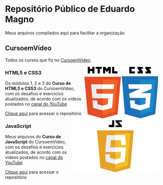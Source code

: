 # Repositório Público de Eduardo Magno

Meus arquivos compilados aqui para facilitar a organização

## CursoemVídeo

Todos os cursos que fiz no [CursoemVídeo](https://www.cursoemvideo.com).

<img align="right" src="imagens/html-css-logo.png">

### HTML5 e CSS3

Os módulos 1, 2 e 3 do **Curso de HTML5 e CSS3** do CursoemVídeo, com os desafios e exercícios atualizados, de acordo com os vídeos postados no [canal do YouTube](https://www.youtube.com/cursoemvideo)

[Clique aqui](https://github.com/magaldimagno/html-css) para acessar o repositório

<img align="right" src="imagens/javascript-logo.png">

### JavaScript

Meus arquivos do **Curso de JavaScript** do CursoemVídeo, com os desafios e exercícios atualizados, de acordo com os vídeos postados no [canal do YouTube](https://www.youtube.com/cursoemvideo)

[Clique aqui](https://github.com/magaldimagno/javascript) para acessar o repositório